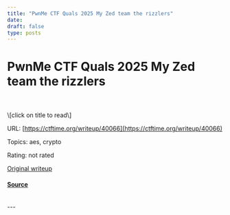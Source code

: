 ```yaml
---
title: "PwnMe CTF Quals 2025 My Zed team the rizzlers"
date: 
draft: false
type: posts
---
```

# PwnMe CTF Quals 2025 My Zed team the rizzlers

<br/>

<br/>
\[click on title to read\]

URL: [https://ctftime.org/writeup/40066](https://ctftime.org/writeup/40066)

Topics: aes, crypto 

Rating: not rated

[Original writeup](https://wepfen.github.io/writeups/easy_diffy_my_zed_my_betterzed/#my-zed)

#### [Source](https://ctftime.org/writeup/40066)

<br/>
---

